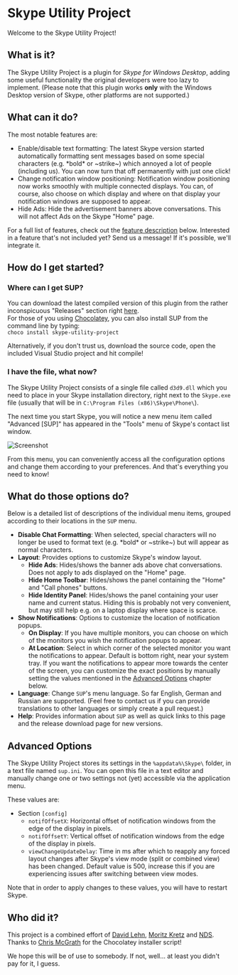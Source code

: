 Skype Utility Project
=====================

Welcome to the Skype Utility Project!

## What is it?

The Skype Utility Project is a plugin for *Skype for Windows Desktop*, adding some useful functionality the original developers were too lazy to implement. (Please note that this plugin works **only** with the Windows Desktop version of Skype, other platforms are not supported.)

## What can it do?

The most notable features are:
- Enable/disable text formatting: The latest Skype version started automatically formatting sent messages based on some special characters (e.g. \*bold\* or ~strike~) which annoyed a lot of people (including us). You can now turn that off permanently with just one click!
- Change notification window positioning: Notification window positioning now works smoothly with multiple connected displays. You can, of course, also choose on which display and where on that display your notification windows are supposed to appear.
- Hide Ads: Hide the advertisement banners above conversations. This will not affect Ads on the Skype "Home" page.

For a full list of features, check out the [feature description](#what-do-those-options-do) below. Interested in a feature that's not included yet? Send us a message! If it's possible, we'll integrate it.

## How do I get started?

### Where can I get SUP?

You can download the latest compiled version of this plugin from the rather inconspicuous "Releases" section right [here](https://github.com/dlehn/Skype-Utility-Project/releases).  
For those of you using [Chocolatey](https://chocolatey.org/), you can also install SUP from the command line by typing:  
`choco install skype-utility-project`

Alternatively, if you don't trust us, download the source code, open the included Visual Studio project and hit compile!

### I have the file, what now?

The Skype Utility Project consists of a single file called `d3d9.dll` which you need to place in your Skype installation directory, right next to the `Skype.exe` file (usually that will be in `C:\Program Files (x86)\Skype\Phone\`).

The next time you start Skype, you will notice a new menu item called "Advanced [SUP]" has appeared in the "Tools" menu of Skype's contact list window.

![Screenshot](/res/menu.png?raw=true "Screenshot")

From this menu, you can conveniently access all the configuration options and change them according to your preferences.
And that's everything you need to know!

## What do those options do?

Below is a detailed list of descriptions of the individual menu items, grouped according to their locations in the `SUP` menu.
- **Disable Chat Formatting**: When selected, special characters will no longer be used to format text (e.g. \*bold\* or ~strike~) but will appear as normal characters.
- **Layout**: Provides options to customize Skype's window layout.
  - **Hide Ads**: Hides/shows the banner ads above chat conversations. Does not apply to ads displayed on the "Home" page.
  - **Hide Home Toolbar**: Hides/shows the panel containing the "Home" and "Call phones" buttons.
  - **Hide Identity Panel**: Hides/shows the panel containing your user name and current status. Hiding this is probably not very convenient, but may still help e.g. on a laptop display where space is scarce.
- **Show Notifications**: Options to customize the location of notification popups.
  - **On Display**: If you have multiple monitors, you can choose on which of the monitors you wish the notification popups to appear.
  - **At Location**: Select in which corner of the selected monitor you want the notifications to appear. Default is bottom right, near your system tray. If you want the notifications to appear more towards the center of the screen, you can customize the exact positions by manually setting the values mentioned in the [Advanced Options](#advanced-options) chapter below.
- **Language**: Change `SUP`'s menu language. So far English, German and Russian are supported. (Feel free to contact us if you can provide translations to other languages or simply create a pull request.)
- **Help**: Provides information about `SUP` as well as quick links to this page and the release download page for new versions.

## Advanced Options

The Skype Utility Project stores its settings in the `%appdata%\Skype\` folder, in a text file named `sup.ini`. You can open this file in a text editor and manually change one or two settings not (yet) accessible via the application menu.

These values are:
- Section `[config]`
  - `notifOffsetX`: Horizontal offset of notification windows from the edge of the display in pixels.
  - `notifOffsetY`: Vertical offset of notification windows from the edge of the display in pixels.
  - `viewChangeUpdateDelay`: Time in ms after which to reapply any forced layout changes after Skype's view mode (split or combined view) has been changed. Default value is 500, increase this if you are experiencing issues after switching between view modes.

Note that in order to apply changes to these values, you will have to restart Skype.

## Who did it?

This project is a combined effort of [David Lehn](http://blog.mountain-view.de "Portfolio"), [Moritz Kretz](http://kretzmoritz.wordpress.com/ "Portfolio") and [NDS](https://github.com/nestdimon).  
Thanks to [Chris McGrath](https://github.com/cpmcgrath) for the Chocolatey installer script!

We hope this will be of use to somebody. If not, well... at least you didn't pay for it, I guess.

